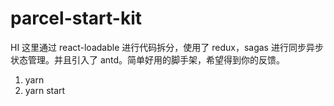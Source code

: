 # parcel-start-kit

HI
这里通过 react-loadable 进行代码拆分，使用了 redux，sagas 进行同步异步状态管理。并且引入了 antd。简单好用的脚手架，希望得到你的反馈。

1.  yarn
2.  yarn start
